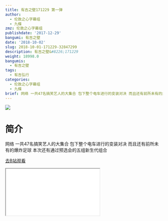 ```yaml
---
title: 有吉之壁171229 第一弹
author:
  - 伦敦之心字幕组
  - 九條
zmz: 伦敦之心字幕组
publishdate: '2017-12-29'
bangumi: 有吉之壁
date: '2018-10-02'
slug: 2018-10-01-171229-32847299
description: 有吉之壁&#8226;171229
weight: 18998.0
bangumis:
  - 有吉之壁
tags:
  - 有吉弘行
categories:
  - 伦敦之心字幕组
  - 九條
brief: 网络 一共47名搞笑艺人的大集合 包下整个电车进行的变装对决 而且还有前所未有的爆炸足球 本次还有通过预选会的五组新生代组合
---
```

![](https://i.imgur.com/jbe75Hf.jpg)
# 简介  
网络
一共47名搞笑艺人的大集合 包下整个电车进行的变装对决  而且还有前所未有的爆炸足球 本次还有通过预选会的五组新生代组合  

[去B站观看](https://www.bilibili.com/video/av32847299/)
<div class ="resp-container"><iframe class="testiframe" src="//player.bilibili.com/player.html?aid=32847299"", scrolling="no", allowfullscreen="true" > </iframe></div> 
